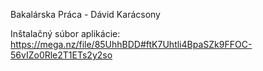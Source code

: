 Bakalárska Práca - Dávid Karácsony

Inštalačný súbor aplikácie:
https://mega.nz/file/85UhhBDD#ftK7Uhtli4BpaSZk9FFOC-56vIZo0Rle2T1ETs2y2so
